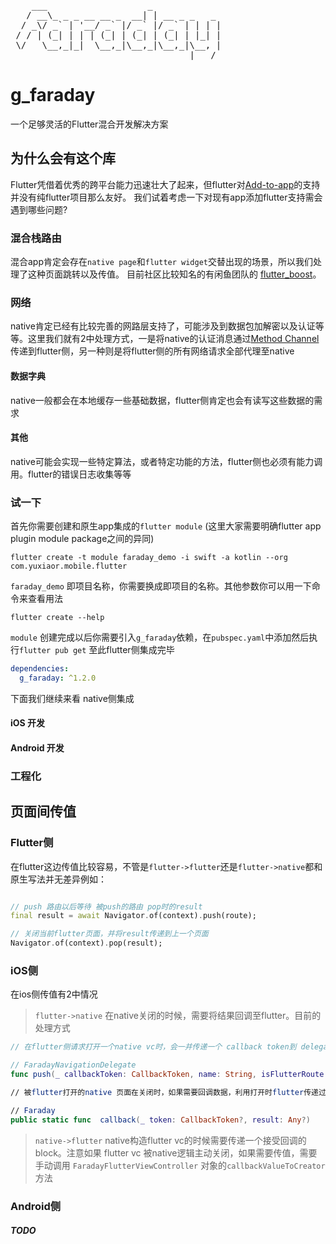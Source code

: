 <pre>
    ___                   _
   / __\_ _ _ __ __ _  __| | __ _ _   _
  / _\/ _` | '__/ _` |/ _` |/ _` | | | |
 / / | (_| | | | (_| | (_| | (_| | |_| |
 \/   \__,_|_|  \__,_|\__,_|\__,_|\__, |
                                  |___/
</pre>

# g_faraday

一个足够灵活的Flutter混合开发解决方案

## 为什么会有这个库
Flutter凭借着优秀的跨平台能力迅速壮大了起来，但flutter对[Add-to-app](https://flutter.dev/docs/development/add-to-app)的支持并没有纯flutter项目那么友好。
我们试着考虑一下对现有app添加flutter支持需会遇到哪些问题?

### 混合栈路由
混合app肯定会存在`native page`和`flutter widget`交替出现的场景，所以我们处理了这种页面跳转以及传值。 目前社区比较知名的有闲鱼团队的 [flutter_boost](https://github.com/alibaba/flutter_boost)。

### 网络
native肯定已经有比较完善的网路层支持了，可能涉及到数据包加解密以及认证等等。这里我们就有2中处理方式，一是将native的认证消息通过[Method Channel](https://api.flutter.dev/flutter/services/MethodChannel-class.html)传递到flutter侧，另一种则是将flutter侧的所有网络请求全部代理至native

#### 数据字典
native一般都会在本地缓存一些基础数据，flutter侧肯定也会有读写这些数据的需求

#### 其他 
native可能会实现一些特定算法，或者特定功能的方法，flutter侧也必须有能力调用。flutter的错误日志收集等等

### 试一下
<!-- `g_faraday`是一个标准的`Flutter`插件，`flutter`侧集成与其他插件并无区别。 -->
首先你需要创建和原生app集成的`flutter module` (这里大家需要明确flutter app plugin module package之间的异同)

``` shell
flutter create -t module faraday_demo -i swift -a kotlin --org com.yuxiaor.mobile.flutter
```

`faraday_demo` 即项目名称，你需要换成即项目的名称。其他参数你可以用一下命令来查看用法
```shell
flutter create --help
```

`module` 创建完成以后你需要引入`g_faraday`依赖，在`pubspec.yaml`中添加然后执行`flutter pub get` 至此flutter侧集成完毕

``` yaml
dependencies:
  g_faraday: ^1.2.0
```

下面我们继续来看 native侧集成

#### iOS 开发

#### Android 开发


### 工程化

## 页面间传值

### Flutter侧
在flutter这边传值比较容易，不管是`flutter->flutter`还是`flutter->native`都和原生写法并无差异例如：

``` dart

// push 路由以后等待 被push的路由 pop时的result
final result = await Navigator.of(context).push(route);

// 关闭当前flutter页面，并将result传递到上一个页面
Navigator.of(context).pop(result);

```

### iOS侧
在ios侧传值有2中情况



> `flutter->native` 在native关闭的时候，需要将结果回调至flutter。目前的处理方式


``` swift
// 在flutter侧请求打开一个native vc时，会一并传递一个 callback token到 delegate

// FaradayNavigationDelegate
func push(_ callbackToken: CallbackToken, name: String, isFlutterRoute: Bool, isPresent: Bool, arguments: Dictionary<String, Any>?)

// 被flutter打开的native 页面在关闭时，如果需要回调数据，利用打开时flutter传递过来的 callback token 回调至flutter

// Faraday
public static func  callback(_ token: CallbackToken?, result: Any?)
```



> `native->flutter` native构造flutter vc的时候需要传递一个接受回调的block。注意如果 flutter vc 被native逻辑主动关闭，如果需要传值，需要手动调用 `FaradayFlutterViewController` 对象的`callbackValueToCreator`方法
### Android侧
##### TODO